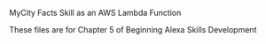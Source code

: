 MyCity Facts Skill as an AWS Lambda Function

These files are for Chapter 5 of Beginning Alexa Skills Development
